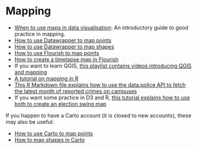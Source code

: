 # Mapping

* [When to use maps in data visualisation](https://onlinejournalismblog.com/2015/08/24/when-to-use-maps-in-data-visualisation-a-great-big-guide/): An introductory guide to good practice in mapping.
* [How to use Datawrapper to map points](https://github.com/paulbradshaw/MED7373-Data-Journalism/blob/master/mapping/datawrapperpoints.md)
* [How to use Datawrapper to map shapes](https://github.com/paulbradshaw/MED7373-Data-Journalism/blob/master/mapping/datawrapperelection.md)
* [How to use Flourish to map points](https://github.com/paulbradshaw/MED7373-Data-Journalism/blob/master/mapping/flourishpoints.md)
* [How to create a timelapse map in Flourish](https://github.com/paulbradshaw/MED7373-Data-Journalism/blob/master/mapping/flourishpointstime.md)
* If you want to learn QGIS, [this playlist contains videos introducing QGIS and mapping](https://www.youtube.com/playlist?list=PLD1sPR1niPYxAAr6iSMT_2Kbol6MKOaco)
* [A tutorial on mapping in R](https://www.mytinyshinys.com/post/constituencyAge/)
* [This R Markdown file explains how to use the data.police API to fetch the latest month of reported crimes on campuses](https://github.com/paulbradshaw/MED7373-Data-Journalism/blob/master/mapping/crimeapi.Rmd)
* If you want some practice in D3 and R, [this tutorial explains how to use both to create an election swing map](https://hackernoon.com/how-to-create-an-interactive-vote-swing-viewer-in-d3-a6bbd4c96b6f)


If you happen to have a Carto account (it is closed to new accounts), these may also be useful:

* [How to use Carto to map points](https://github.com/paulbradshaw/MED7373-Data-Journalism/blob/master/mapping/cartopoints.md)
* [How to map shapes in Carto](https://github.com/paulbradshaw/MED7373-Data-Journalism/blob/master/mapping/cartoshapes.md)
